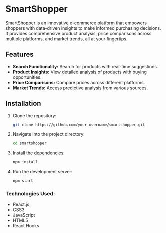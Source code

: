 # SmartShopper

SmartShopper is an innovative e-commerce platform that empowers shoppers with data-driven insights to make informed purchasing decisions. It provides comprehensive product analysis, price comparisons across multiple platforms, and market trends, all at your fingertips.

## Features
- **Search Functionality:** Search for products with real-time suggestions.
- **Product Insights:** View detailed analysis of products with buying opportunities.
- **Price Comparisons:** Compare prices across different platforms.
- **Market Trends:** Access predictive analysis from various sources.

## Installation

1. Clone the repository:
   ```bash
   git clone https://github.com/your-username/smartshopper.git


2. Navigate into the project directory:
   ```bash
   cd smartshopper


3. Install the dependencies:
   ```bash 
   npm install

4. Run the development server:
   ```bash
   npm start 

### Technologies Used:
- React.js
- CSS3
- JavaScript
- HTML5
- React Hooks

